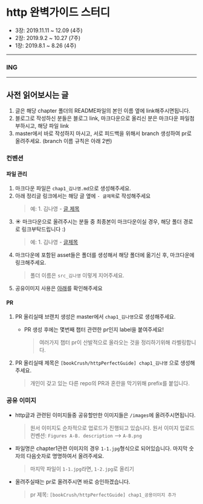 # http 완벽가이드 스터디

- 3장: 2019.11.11 ~ 12.09 (4주)
- 2장: 2019.9.2 ~ 10.27 (7주)
- 1장: 2019.8.1 ~ 8.26 (4주)

---

### ING

---

## 사전 읽어보시는 글

1. 글은 해당 chapter 폴더의 README파일의 본인 이름 옆에 link해주시면됩니다.
2. 블로그로 작성하신 분들은 블로그 link, 마크다운으로 올리신 분은 마크다운 파일첨부하시고, 해당 파일 link
3. master에서 바로 작성하지 마시고, 서로 피드백을 위해서 branch 생성하여 pr로 올려주세요. (branch 이름 규칙은 아래 2번)

### 컨벤션

#### 파일 관리

1. 마크다운 파일은 `chap1_김나영.md`으로 생성해주세요.
2. 아래 정리글 링크에서는 해당 글 옆에 `- 글제목`로 작성해주세요
   > 예: 1. 김나영 - [글 제목](https://feel5ny.github.io/2019/07/07/Joylog_003/)
3. ☀️ 마크다운으로 올려주시는 분들 중 최종본이 마크다운이실 경우, 해당 폴더 경로로 링크부탁드립니다 :)
   > 예: 1. 김나영 - [글제목](/chapter_2/README.md)
4. 마크다운에 포함된 asset들은 폴더를 생성해서 해당 폴더에 옮기신 후, 마크다운에 링크해주세요.
   > 폴더 이름은 `src_김나영` 이렇게 지어주세요.
5. 공유이미지 사용은 [아래](#shared_images)를 확인해주세요

#### PR

1. PR 올리실때 브랜치 생성은 master에서 `chap1_김나영`으로 생성해주세요.
   - PR 생성 후에는 몇번째 챕터 관련한 pr인지 label을 붙여주세요!
     > 여러가지 챕터 pr이 산발적으로 올라오는 것을 정리하기위해 라벨링합니다.
2. PR 올리실때 제목은 `[bookCrush/httpPerfectGuide] chap1_김나영` 으로 생성해주세요.

   > 개인이 갖고 있는 다른 repo의 PR과 혼란을 막기위해 prefix를 붙입니다.

<a name="shared_images"></a>

### 공유 이미지

- http글과 관련된 이미지들중 공유할만한 이미지들은 `/images`에 올려주시면됩니다.
  > 원서 이미지도 순차적으로 업로드가 진행되고 있습니다.
  > 원서 이미지 업로드 컨벤션: `Figures A-B. description` --> `A-B.png`
- 파일명은 chapter1관련 이미지의 경우 `1-1.jpg`형식으로 되어있습니다. 마지막 숫자의 다음숫자로 명명하여서 올려주세요.
  > 마지막 파일이 `1-1.jpg`라면, `1-2.jpg`로 올리기
- 올려주실때는 pr로 올려주시면 바로 승인하겠습니다.
  > pr 제목: `[bookCrush/httpPerfectGuide] chap1_공용이미지 추가`
